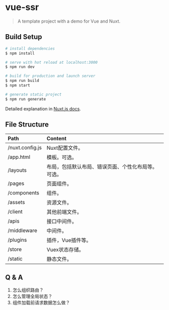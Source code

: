 # vue-ssr

> A template project with a demo for Vue and Nuxt.

## Build Setup

``` bash
# install dependencies
$ npm install

# serve with hot reload at localhost:3000
$ npm run dev

# build for production and launch server
$ npm run build
$ npm start

# generate static project
$ npm run generate
```

Detailed explanation in [Nuxt.js docs](https://github.com/nuxt/nuxt.js).

## File Structure

| Path | Content |
| :--- | :--- |
| /nuxt.config.js | Nuxt配置文件。 |
| /app.html | 模板。可选。 |
| /layouts | 布局，包括默认布局、错误页面、个性化布局等。可选。 |
| /pages | 页面组件。 |
| /components | 组件。 |
| /assets | 资源文件。 |
| /client | 其他前端文件。 |
| /apis | 接口中间件。 |
| /middleware | 中间件。 |
| /plugins | 插件，Vue插件等。 |
| /store | Vuex状态存储。 |
| /static | 静态文件。 |

## Q & A

1. 怎么组织路由？
1. 怎么管理全局状态？
1. 组件加载前请求数据怎么做？

